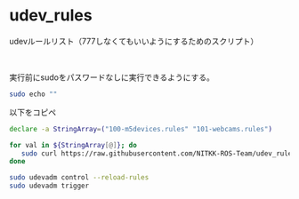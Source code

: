 # udev_rules

udevルールリスト（777しなくてもいいようにするためのスクリプト）

<br>

実行前にsudoをパスワードなしに実行できるようにする。

```bash
sudo echo ""
```

以下をコピペ

```bash
declare -a StringArray=("100-m5devices.rules" "101-webcams.rules")

for val in ${StringArray[@]}; do
   sudo curl https://raw.githubusercontent.com/NITKK-ROS-Team/udev_rules/main/${val} --output /etc/udev/rules.d/${val}
done

sudo udevadm control --reload-rules
sudo udevadm trigger
```
